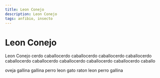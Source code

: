 ```yaml
---
title: Leon Conejo
description: Leon Conejo
tags: anfibio, insecto
---
```


# Leon Conejo

Leon Conejo cerdo caballocerdo caballocerdo caballocerdo caballocerdo caballocerdo caballocerdo caballocerdo caballocerdo caballocerdo caballo

oveja gallina gallina perro leon gato raton leon perro gallina